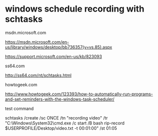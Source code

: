 # windows schedule recording with schtasks

msdn.microsoft.com

https://msdn.microsoft.com/en-us/library/windows/desktop/bb736357(v=vs.85).aspx

https://support.microsoft.com/en-us/kb/823093

ss64.com

http://ss64.com/nt/schtasks.html

howtogeek.com

http://www.howtogeek.com/123393/how-to-automatically-run-programs-and-set-reminders-with-the-windows-task-scheduler/


test command

schtasks /create /sc ONCE /tn "recording video" /tr "C:\Windows\System32\cmd.exe /c start /B bash rip-record $USERPROFILE/Desktop/video.txt -t 00:01:00" /st 01:05 
